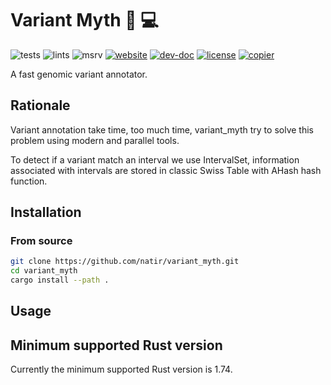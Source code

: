 # Variant Myth 🧬 💻

![tests](https://github.com/natir/variant_myth/workflows/tests/badge.svg)
![lints](https://github.com/natir/variant_myth/workflows/lints/badge.svg)
![msrv](https://github.com/natir/variant_myth/workflows/msrv/badge.svg)
[![website](https://github.com/natir/variant_myth/workflows/website/badge.svg)](https://natir.github.io/variant_myth)
[![dev-doc](https://github.com/natir/variant_myth/workflows/website/badge.svg)](https://natir.github.io/variant_myth/doc/variant_myth/)
[![license](https://img.shields.io/badge/license-MIT-green)](https://github.com/natir/variant_myth/blob/main/LICENSE)
[![copier](https://img.shields.io/endpoint?url=https://raw.githubusercontent.com/copier-org/copier/master/img/badge/badge-grayscale-inverted-border-orange.json)](https://github.com/copier-org/copier)

A fast genomic variant annotator.

## Rationale

Variant annotation take time, too much time, variant_myth try to solve this problem using modern and parallel tools.

To detect if a variant match an interval we use IntervalSet, information associated with intervals are stored in classic Swiss Table with AHash hash function.

## Installation

### From source

```bash
git clone https://github.com/natir/variant_myth.git
cd variant_myth
cargo install --path .
```

## Usage

## Minimum supported Rust version

Currently the minimum supported Rust version is 1.74.
